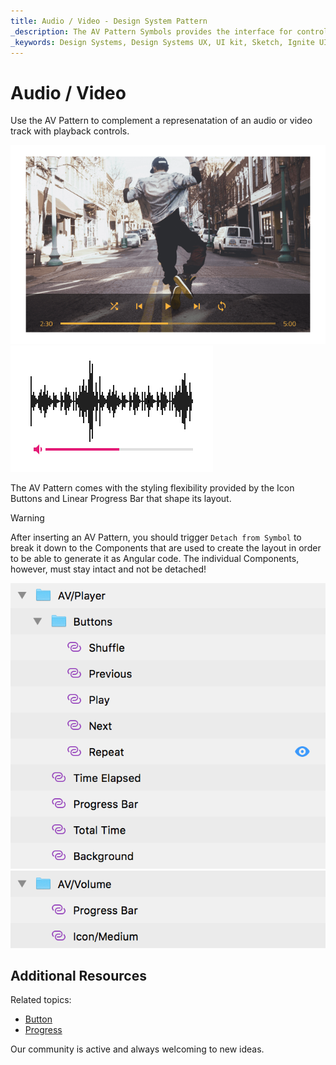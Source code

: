 ```yaml
---
title: Audio / Video - Design System Pattern
_description: The AV Pattern Symbols provides the interface for control over audio and video playback. 
_keywords: Design Systems, Design Systems UX, UI kit, Sketch, Ignite UI for Angular, Sketch to Angular, Angular, Angular Design System, Export code from Sketch, Design Kits for Angular, Sketch HTML, Sketch to HTML, Sketch UI kits
---
```


# Audio / Video

Use the AV Pattern to complement a represenatation of an audio or video track with playback controls.

<img class="responsive-img" src="../images/av_player_demo.png" srcset="../images/av_player_demo@2x.png 2x" />
<img class="responsive-img" src="../images/av_volume_demo.png" srcset="../images/av_volume_demo@2x.png 2x" />

The AV Pattern comes with the styling flexibility provided by the Icon Buttons and Linear Progress Bar that shape its layout.

> [!WARNING]
> After inserting an AV Pattern, you should trigger `Detach from Symbol` to break it down to the Components that are used to create the layout in order to be able to generate it as Angular code. The individual Components, however, must stay intact and not be detached!

<img class="responsive-img" src="../images/av_player_detach.png" />
<img class="responsive-img" src="../images/av_volume_detach.png" />

## Additional Resources

Related topics:

- [Button](../components/button.md)
- [Progress](../components/progress.md)
  <div class="divider--half"></div>

Our community is active and always welcoming to new ideas.


